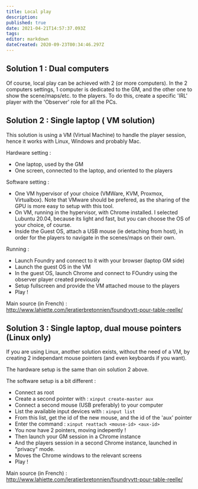 ```yaml
---
title: Local play
description: 
published: true
date: 2021-04-21T14:57:37.093Z
tags: 
editor: markdown
dateCreated: 2020-09-23T00:34:46.297Z
---
```


## Solution 1 : Dual computers

Of course, local play can be achieved with 2 (or more computers). In the 2 computers settings, 1 computer is dedicated to the GM, and the other one to show the scene/maps/etc. to the players.
To do this, create a specific 'IRL' player with the 'Observer' role for all the PCs.

## Solution 2 : Single laptop ( VM solution)

This solution is using a VM (Virtual Machine) to handle the player session, hence it works with Linux, Windows and probably Mac.

Hardware setting : 

* One laptop, used by the GM
* One screen, connected to the laptop, and oriented to the players

Software setting :

* One VM hypervisor of your choice (VMWare, KVM, Proxmox, Virtualbox). Note that VMware should be prefered, as the sharing of the GPU is more easy to setup with this tool.
* On VM, running in the hypervisor, with Chrome installed. I selected Lubuntu 20.04, because its light and fast, but you can choose the OS of your choice, of course.
* Inside the Guest OS, attach a USB mouse (ie detaching from host), in order for the players to navigate in the scenes/maps on their own.

Running :

* Launch Foundry and connect to it with your browser (laptop GM side)
* Launch the guest OS in the VM
* In the guest OS, launch Chrome and connect to FOundry using the observer player created previously
* Setup fullscreen and provide the VM attached mouse to the players 
* Play !

Main source (in French)  : http://www.lahiette.com/leratierbretonnien/foundryvtt-pour-table-reelle/

## Solution 3 : Single laptop, dual mouse pointers (Linux only)

If you are using Linux, another solution exists, without the need of a VM, by creating 2 independant mouse pointers (and even keyboards if you want).

The hardware setup is the same than oin solution 2 above.

The software setup is a bit different : 

* Connect as root
* Create a second pointer with : `xinput create-master aux`
* Connect a second mouse (USB preferably) to your computer
* List the available input devices with : `xinput list`
* From this list, get the id of the new mouse, and the id of the 'aux' pointer
* Enter the command : `xinput reattach <mouse-id> <aux-id>`
* You now have 2 pointers, moving indepently !
* Then launch your GM session in a Chrome instance
* And the players session in a second Chrome instance, launched in "privacy" mode.
* Moves the Chrome windows to the relevant screens
* Play !

Main source (in French)  : http://www.lahiette.com/leratierbretonnien/foundryvtt-pour-table-reelle/
